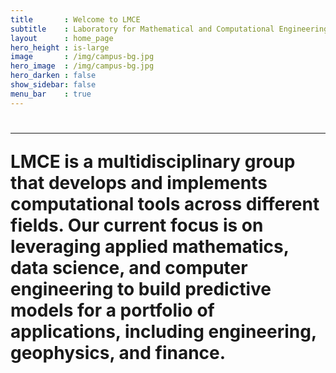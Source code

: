 ```yaml
---
title       : Welcome to LMCE
subtitle    : Laboratory for Mathematical and Computational Engineering
layout      : home_page
hero_height : is-large
image       : /img/campus-bg.jpg
hero_image  : /img/campus-bg.jpg
hero_darken : false
show_sidebar: false
menu_bar    : true
---
```


<h1 About us </h1>
<hr>
LMCE is a multidisciplinary group that develops and implements computational
tools across different fields. Our current focus is on leveraging applied
mathematics, data science, and computer engineering to build predictive
models for a portfolio of applications, including engineering, geophysics,
and finance.
